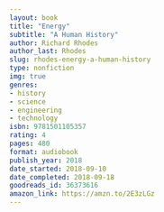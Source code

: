 ```yaml
---
layout: book
title: "Energy"
subtitle: "A Human History"
author: Richard Rhodes
author_last: Rhodes
slug: rhodes-energy-a-human-history
type: nonfiction
img: true
genres:
- history
- science
- engineering
- technology
isbn: 9781501105357
rating: 4
pages: 480
format: audiobook
publish_year: 2018
date_started: 2018-09-10
date_completed: 2018-09-18
goodreads_id: 36373616
amazon_link: https://amzn.to/2E3zLGz
---
```

